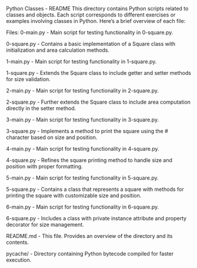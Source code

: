 Python Classes - README
This directory contains Python scripts related to classes and objects. Each script corresponds to different exercises or examples involving classes in Python. Here’s a brief overview of each file:

Files:
0-main.py - Main script for testing functionality in 0-square.py.

0-square.py - Contains a basic implementation of a Square class with initialization and area calculation methods.

1-main.py - Main script for testing functionality in 1-square.py.

1-square.py - Extends the Square class to include getter and setter methods for size validation.

2-main.py - Main script for testing functionality in 2-square.py.

2-square.py - Further extends the Square class to include area computation directly in the setter method.

3-main.py - Main script for testing functionality in 3-square.py.

3-square.py - Implements a method to print the square using the # character based on size and position.

4-main.py - Main script for testing functionality in 4-square.py.

4-square.py - Refines the square printing method to handle size and position with proper formatting.

5-main.py - Main script for testing functionality in 5-square.py.

5-square.py - Contains a class that represents a square with methods for printing the square with customizable size and position.

6-main.py - Main script for testing functionality in 6-square.py.

6-square.py - Includes a class with private instance attribute and property decorator for size management.

README.md - This file. Provides an overview of the directory and its contents.

pycache/ - Directory containing Python bytecode compiled for faster execution.
